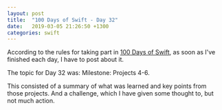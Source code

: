 ```yaml
---
layout: post
title:  "100 Days of Swift - Day 32"
date:   2019-03-05 21:26:50 +1300
categories: swift
---
```

According to the rules for taking part in [100 Days of Swift](https://www.hackingwithswift.com/100), as soon as I've finished each day, I have to post about it.

The topic for Day 32 was: Milestone: Projects 4-6.

This consisted of a summary of what was learned and key points from those projects. And a challenge, which I have given some thought to, but not much action.
